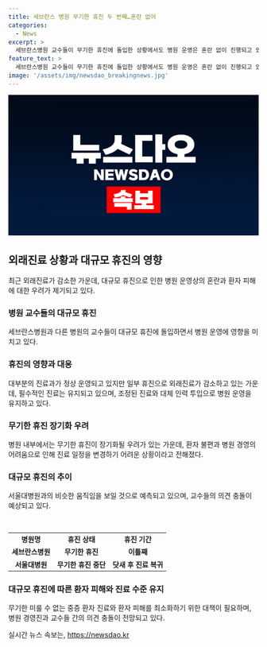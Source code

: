 ```yaml
---
title: 세브란스 병원 무기한 휴진 두 번째…혼란 없어
categories:
  - News
excerpt: >
  세브란스병원 교수들이 무기한 휴진에 돌입한 상황에서도 병원 운영은 혼란 없이 진행되고 있음. 개별적으로 자율적으로 휴진하는 교수들이 있지만, 필수적인 진료는 계속되고 있으며, 대체 인력 투입과 예정된 수술 진행 중. 외래진료는 감소했지만 대부분의 진료과가 정상 운영 중. 세브란스병원은 환자 수가 소폭 감소하고 있으나 전반적으로 문제 없이 운영 중이며, 무기한 휴진이 장기화될 경우를 우려하는 의견도 있음.
feature_text: >
  세브란스병원 교수들이 무기한 휴진에 돌입한 상황에서도 병원 운영은 혼란 없이 진행되고 있음. 개별적으로 자율적으로 휴진하는 교수들이 있지만, 필수적인 진료는 계속되고 있으며, 대체 인력 투입과 예정된 수술 진행 중. 외래진료는 감소했지만 대부분의 진료과가 정상 운영 중. 세브란스병원은 환자 수가 소폭 감소하고 있으나 전반적으로 문제 없이 운영 중이며, 무기한 휴진이 장기화될 경우를 우려하는 의견도 있음.
image: '/assets/img/newsdao_breakingnews.jpg'
---
```


<p><img src="/assets/img/newsdao_breakingnews.jpg" alt="pcversion 속보" /></p>

<h2 data-ke-size="size26">외래진료 상황과 대규모 휴진의 영향</h2>

<p data-ke-size="size16">최근 외래진료가 감소한 가운데, 대규모 휴진으로 인한 병원 운영상의 혼란과 환자 피해에 대한 우려가 제기되고 있다. </p>

<h3>병원 교수들의 대규모 휴진</h3>

<p data-ke-size="size16">세브란스병원과 다른 병원의 교수들이 대규모 휴진에 돌입하면서 병원 운영에 영향을 미치고 있다. </p>

<h3>휴진의 영향과 대응</h3>

<p data-ke-size="size16">대부분의 진료과가 정상 운영되고 있지만 일부 휴진으로 외래진료가 감소하고 있는 가운데, 필수적인 진료는 유지되고 있으며, 조정된 진료와 대체 인력 투입으로 병원 운영을 유지하고 있다. </p>

<h3>무기한 휴진 장기화 우려</h3>

<p data-ke-size="size16">병원 내부에서는 무기한 휴진이 장기화될 우려가 있는 가운데, 환자 불편과 병원 경영의 어려움으로 인해 진료 일정을 변경하기 어려운 상황이라고 전해졌다. </p>

<h3>대규모 휴진의 추이</h3>

<p data-ke-size="size16">서울대병원과의 비슷한 움직임을 보일 것으로 예측되고 있으며, 교수들의 의견 충돌이 예상되고 있다. </p>

<p data-ke-size="size16">&nbsp;</p>

<table>
    <tbody>
        <tr>
            <td style="text-align: center; height: 17px;"><b>병원명</b></td>
            <td style="text-align: center; height: 17px;"><b>휴진 상태</b></td>
            <td style="text-align: center; height: 17px;"><b>휴진 기간</b></td>
        </tr>
        <tr>
            <td style="text-align: center; height: 17px;"><b>세브란스병원</b></td>
            <td style="text-align: center; height: 17px;"><b>무기한 휴진</b></td>
            <td style="text-align: center; height: 17px;"><b>이틀째</b></td>
        </tr>
        <tr>
            <td style="text-align: center; height: 17px;"><b>서울대병원</b></td>
            <td style="text-align: center; height: 17px;"><b>무기한 휴진 중단</b></td>
            <td style="text-align: center; height: 17px;"><b>닷새 후 진료 복귀</b></td>
        </tr>
    </tbody>
</table>

<h3>대규모 휴진에 따른 환자 피해와 진료 수준 유지</h3>

<p data-ke-size="size16">무기한 미룰 수 없는 중증 환자 진료와 환자 피해를 최소화하기 위한 대책이 필요하며, 병원 경영진과 교수들 간의 의견 충돌이 전망되고 있다. </p>
실시간 뉴스 속보는, <a href="https://newsdao.kr" rel="dofollow">https://newsdao.kr</a>


